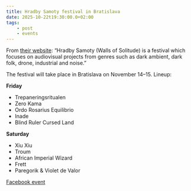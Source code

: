 ```yaml
---
title: Hradby Samoty festival in Bratislava
date: 2025-10-22t19:30:00.0+02:00
tags:
    - post
    - events
---
```


From [their website](https://www.hradbysamoty.org): “Hradby Samoty (Walls of Solitude) is a festival which focuses on audiovisual projects from genres such as dark ambient, dark folk, drone, industrial and noise.”

The festival will take place in Bratislava on November 14–15. Lineup:

**Friday**

- Trepaneringsritualen
- Zero Kama
- Ordo Rosarius Equilibrio
- Inade
- Blind Ruler Cursed Land

**Saturday**

- Xiu Xiu
- Troum
- African Imperial Wizard
- Frett
- Paregorik & Violet de Valor

[Facebook event](https://www.facebook.com/events/1835031744031210)